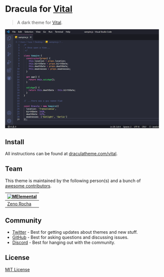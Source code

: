 # Dracula for [Vital](https://vital.audio)

> A dark theme for [Vital](https://vital.audio).

![Screenshot](./screenshot.png)

## Install

All instructions can be found at [draculatheme.com/vital](https://draculatheme.com/vital).

## Team

This theme is maintained by the following person(s) and a bunch of [awesome contributors](https://github.com/dracula/vital/graphs/contributors).

| [![MElemental](https://github.com/MElemental.png?size=100)](https://github.com/MElemental) |
| ---------------------------------------------------------------------------------------- |
| [Zeno Rocha](https://github.com/MElemental)                                               |

## Community

- [Twitter](https://twitter.com/draculatheme) - Best for getting updates about themes and new stuff.
- [GitHub](https://github.com/dracula/dracula-theme/discussions) - Best for asking questions and discussing issues.
- [Discord](https://draculatheme.com/discord-invite) - Best for hanging out with the community.

## License

[MIT License](./LICENSE)
